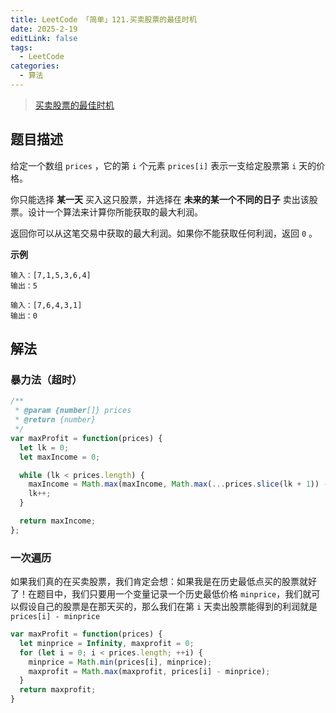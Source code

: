 ```yaml
---
title: LeetCode 「简单」121.买卖股票的最佳时机
date: 2025-2-19
editLink: false
tags:
  - LeetCode
categories:
  - 算法
---
```


> [买卖股票的最佳时机](https://leetcode.cn/problems/best-time-to-buy-and-sell-stock/description/)

## 题目描述

给定一个数组 `prices` ，它的第 `i` 个元素 `prices[i]` 表示一支给定股票第 `i` 天的价格。

你只能选择 **某一天** 买入这只股票，并选择在 **未来的某一个不同的日子** 卖出该股票。设计一个算法来计算你所能获取的最大利润。

返回你可以从这笔交易中获取的最大利润。如果你不能获取任何利润，返回 `0` 。

**示例**

```
输入：[7,1,5,3,6,4]
输出：5

输入：[7,6,4,3,1]
输出：0
```

## 解法

### 暴力法（超时）

```js
/**
 * @param {number[]} prices
 * @return {number}
 */
var maxProfit = function(prices) {
  let lk = 0;
  let maxIncome = 0;

  while (lk < prices.length) {
    maxIncome = Math.max(maxIncome, Math.max(...prices.slice(lk + 1)) - prices[lk]);
    lk++;
  }

  return maxIncome;
};
```

### 一次遍历

如果我们真的在买卖股票，我们肯定会想：如果我是在历史最低点买的股票就好了！在题目中，我们只要用一个变量记录一个历史最低价格 `minprice`，我们就可以假设自己的股票是在那天买的，那么我们在第 `i` 天卖出股票能得到的利润就是 `prices[i] - minprice`

```js
var maxProfit = function(prices) {
  let minprice = Infinity, maxprofit = 0;
  for (let i = 0; i < prices.length; ++i) {
    minprice = Math.min(prices[i], minprice);
    maxprofit = Math.max(maxprofit, prices[i] - minprice);
  }
  return maxprofit;
}
```
